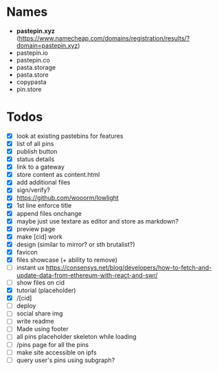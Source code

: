 # Names

- **pastepin.xyz** (https://www.namecheap.com/domains/registration/results/?domain=pastepin.xyz)
- pastepin.io
- pastepin.co
- pasta.storage
- pasta.store
- copypasta
- pin.store

# Todos

- [x] look at existing pastebins for features
- [x] list of all pins
- [x] publish button
- [x] status details
- [x] link to a gateway
- [x] store content as content.html
- [x] add additional files
- [x] sign/verify?
- [x] https://github.com/wooorm/lowlight
- [x] 1st line enforce title
- [x] append files onchange
- [x] maybe just use textare as editor and store as markdown?
- [x] preview page
- [x] make [cid] work
- [x] design (similar to mirror? or sth brutalist?)
- [x] favicon
- [x] files showcase (+ ability to remove)
- [ ] instant ux https://consensys.net/blog/developers/how-to-fetch-and-update-data-from-ethereum-with-react-and-swr/
- [ ] show files on cid
- [x] tutorial (placeholder)
- [x] /[cid]
- [ ] deploy
- [ ] social share img
- [ ] write readme
- [ ] Made using footer
- [ ] all pins placeholder skeleton while loading
- [ ] /pins page for all the pins
- [ ] make site accessible on ipfs
- [ ] query user's pins using subgraph?
